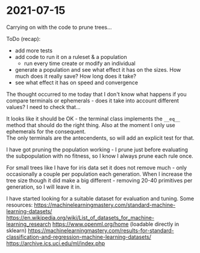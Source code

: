 # 2021-07-15
Carrying on with the code to prune trees...

ToDo (recap):
- add more tests
- add code to run it on a ruleset & a population
    - run every time create or modify an individual
- generate a population and see what effect it has on the sizes.  How much does it really save?  How long does it take?
- see what effect it has on speed and convergence

The thought occurred to me today that I don't know what happens if you compare terminals or ephemerals - does it take into account different values?  I need to check that...

It looks like it should be OK - the terminal class implements the `__eq__` method that should do the right thing.
Also at the moment I only use ephemerals for the consequent.  
The only terminals are the antecendents, so will add an explicit test for that.

I have got pruning the population working - I prune just before evaluating the subpopulation with no fitness, so I know I always prune each rule once.

For small trees like I have for iris data set it does not remove much - only occasionally a couple per population each generation.  When I increase the tree size though it did make a big different - removing 20-40 primitives per generation, so I will leave it in.


I have started looking for a suitable dataset for evaluation and tuning.
Some resources:
https://machinelearningmastery.com/standard-machine-learning-datasets/
https://en.wikipedia.org/wiki/List_of_datasets_for_machine-learning_research
https://www.openml.org/home (loadable directly in sklearn)
https://machinelearningmastery.com/results-for-standard-classification-and-regression-machine-learning-datasets/
https://archive.ics.uci.edu/ml/index.php



